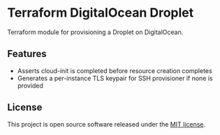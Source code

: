 # Terraform DigitalOcean Droplet

Terraform module for provisioning a Droplet on DigitalOcean.

## Features

- Asserts cloud-init is completed before resource creation completes
- Generates a per-instance TLS keypair for SSH provisioner if none is provided

## License

[MIT]: https://opensource.org/licenses/MIT

This project is open source software released under the [MIT license][MIT].
